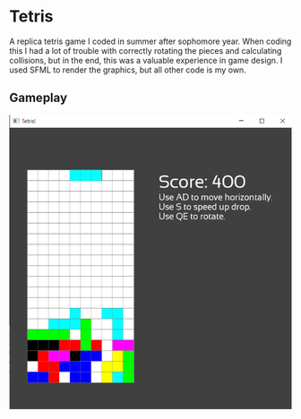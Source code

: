 # Tetris

 A replica tetris game I coded in summer after sophomore year. When coding this I had a lot of trouble with correctly rotating the pieces and calculating collisions, but in the end, this was a valuable experience in game design. I used SFML to render the graphics, but all other code is my own.

## Gameplay

![Alt text](screenshots/gameplay.png?raw=true "Gameplay")